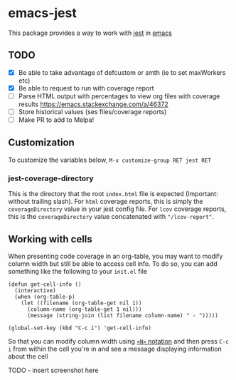 # emacs-jest

This package provides a way to work with [jest](https://jestjs.io/) in [emacs](https://www.gnu.org/software/emacs/)

## TODO

- [x] Be able to take advantage of defcustom or smth (ie to set maxWorkers etc)
- [x] Be able to request to run with coverage report
- [ ] Parse HTML output with percentages to view org files with coverage results https://emacs.stackexchange.com/a/46372
- [ ] Store historical values (ses files/coverage reports)
- [ ] Make PR to add to Melpa!

## Customization

To customize the variables below, `M-x customize-group RET jest RET`

### jest-coverage-directory

This is the directory that the root `index.html` file is expected (Important: without trailing slash). For `html` coverage reports, this is simply the `coverageDirectory` value in your jest config file. For `lcov` coverage reports, this is the `coverageDirectory` value concatenated with `"/lcov-report"`.

## Working with cells

When presenting code coverage in an org-table, you may want to modify column width but still be able to access cell info. To do so, you can add something like the following to your `init.el` file

```elisp
(defun get-cell-info ()
  (interactive)
  (when (org-table-p)
    (let ((filename (org-table-get nil 1))
	  (column-name (org-table-get 1 nil)))
      (message (string-join (list filename column-name) " - ")))))

(global-set-key (kbd "C-c i") 'get-cell-info)
```

So that you can modify column width using [`<N>` notation](https://orgmode.org/manual/Column-Width-and-Alignment.html) and then press `C-c i` from within the cell you're in and see a message displaying information about the cell

TODO - insert screenshot here
